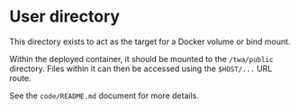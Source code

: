 # User directory

This directory exists to act as the target for a Docker volume or bind mount.

Within the deployed container, it should be mounted to the `/twa/public` directory. Files within it can then be accessed using the `$HOST/...` URL route.

See the `code/README.md` document for more details.